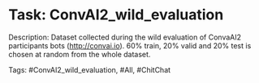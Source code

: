 Task: ConvAI2_wild_evaluation
==============================
Description: Dataset collected during the wild evaluation of ConvaAI2 participants bots (http://convai.io). 60% train, 20% valid and 20% test is chosen at random from the whole dataset.

Tags: #ConvAI2_wild_evaluation, #All, #ChitChat
